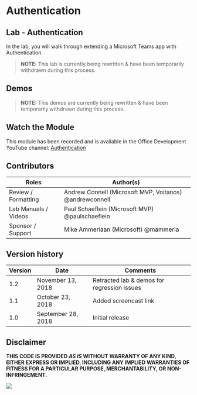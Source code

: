 # Authentication

## Lab - Authentication

In the lab, you will walk through extending a Microsoft Teams app with Authentication.

> **NOTE:** This lab is currently being rewritten & have been temporarily withdrawn during this process.

## Demos

> **NOTE:** This demos are currently being rewritten & have been temporarily withdrawn during this process.

## Watch the Module

This module has been recorded and is available in the Office Development YouTube channel: [Authentication](https://youtu.be/ZBh23Znp1TE)

## Contributors

|        Roles         |                        Author(s)                        |
| -------------------- | ------------------------------------------------------- |
| Review / Formatting  | Andrew Connell (Microsoft MVP, Voitanos) @andrewconnell |
| Lab Manuals / Videos | Paul Schaeflein (Microsoft MVP) @paulschaeflein         |
| Sponsor / Support    | Mike Ammerlaan (Microsoft) @mammerla                    |

## Version history

| Version |        Date        |                  Comments                   |
| ------- | ------------------ | ------------------------------------------- |
| 1.2     | November 13, 2018  | Retracted lab & demos for regression issues |
| 1.1     | October 23, 2018   | Added screencast link                       |
| 1.0     | September 28, 2018 | Initial release                             |

## Disclaimer

**THIS CODE IS PROVIDED *AS IS* WITHOUT WARRANTY OF ANY KIND, EITHER EXPRESS OR IMPLIED, INCLUDING ANY IMPLIED WARRANTIES OF FITNESS FOR A PARTICULAR PURPOSE, MERCHANTABILITY, OR NON-INFRINGEMENT.**

<img src="https://telemetry.sharepointpnp.com/TrainingContent/Teams/03-authentication" />